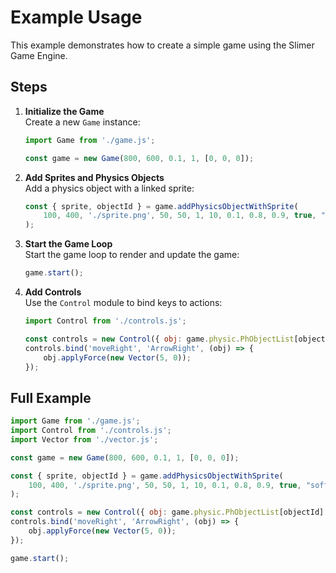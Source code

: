 # Example Usage

This example demonstrates how to create a simple game using the Slimer Game Engine.

## Steps

1. **Initialize the Game**  
   Create a new `Game` instance:
   ```javascript
   import Game from './game.js';

   const game = new Game(800, 600, 0.1, 1, [0, 0, 0]);
   ```

2. **Add Sprites and Physics Objects**  
   Add a physics object with a linked sprite:
   ```javascript
   const { sprite, objectId } = game.addPhysicsObjectWithSprite(
       100, 400, './sprite.png', 50, 50, 1, 10, 0.1, 0.8, 0.9, true, "soft", 0.5, 0.01
   );
   ```

3. **Start the Game Loop**  
   Start the game loop to render and update the game:
   ```javascript
   game.start();
   ```

4. **Add Controls**  
   Use the `Control` module to bind keys to actions:
   ```javascript
   import Control from './controls.js';

   const controls = new Control({ obj: game.physic.PhObjectList[objectId] });
   controls.bind('moveRight', 'ArrowRight', (obj) => {
       obj.applyForce(new Vector(5, 0));
   });
   ```

## Full Example

```javascript
import Game from './game.js';
import Control from './controls.js';
import Vector from './vector.js';

const game = new Game(800, 600, 0.1, 1, [0, 0, 0]);

const { sprite, objectId } = game.addPhysicsObjectWithSprite(
    100, 400, './sprite.png', 50, 50, 1, 10, 0.1, 0.8, 0.9, true, "soft", 0.5, 0.01
);

const controls = new Control({ obj: game.physic.PhObjectList[objectId] });
controls.bind('moveRight', 'ArrowRight', (obj) => {
    obj.applyForce(new Vector(5, 0));
});

game.start();
```
